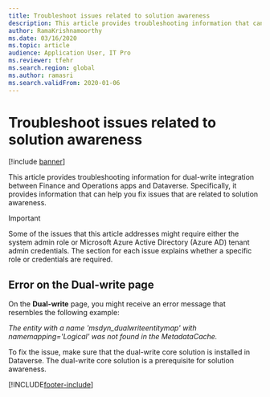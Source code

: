 ```yaml
---
title: Troubleshoot issues related to solution awareness
description: This article provides troubleshooting information that can help you fix issues that are related to solution awareness.
author: RamaKrishnamoorthy 
ms.date: 03/16/2020
ms.topic: article
audience: Application User, IT Pro
ms.reviewer: tfehr
ms.search.region: global
ms.author: ramasri
ms.search.validFrom: 2020-01-06
---
```


# Troubleshoot issues related to solution awareness

[!include [banner](../../includes/banner.md)]





This article provides troubleshooting information for dual-write integration between Finance and Operations apps and Dataverse. Specifically, it provides information that can help you fix issues that are related to solution awareness.

> [!IMPORTANT]
> Some of the issues that this article addresses might require either the system admin role or Microsoft Azure Active Directory (Azure AD) tenant admin credentials. The section for each issue explains whether a specific role or credentials are required.

## Error on the Dual-write page

On the **Dual-write** page, you might receive an error message that resembles the following example:

*The entity with a name 'msdyn\_dualwriteentitymap' with namemapping='Logical' was not found in the MetadataCache.*

To fix the issue, make sure that the dual-write core solution is installed in Dataverse. The dual-write core solution is a prerequisite for solution awareness.


[!INCLUDE[footer-include](../../../../includes/footer-banner.md)]